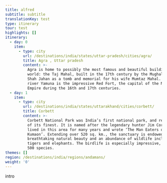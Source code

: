 ```yaml
---
title: alfred
subtitle: subtitle
translationKey: test
type: itinerary
tour: test
highlights: []
itinerary:
  - day: 0
    item:
      - type: city
        url: /destinations/india/states/uttar-pradesh/cities/agra/
        title: Agra , Uttar pradesh
        content: >-
          Agra is home to possibly the most famous and beautiful building in the
          world: the Taj Mahal, built in the 17th century by the Mughal emperor
          Shah Jahan as a tomb and memorial for his wife Mumtaz Mahal. Along the
          river Yamuna is the impressive Red Fort, the capital of the Mughal
          Empire during the 16th and 17th centuries.
  - day: 1
    item:
      - type: city
        url: /destinations/india/states/uttarakhand/cities/corbett/
        title: Corbett
        content: >-
          Corbett National Park was India’s first national park, and remains one
          of its finest. It is named after the legendary hunter Jim Corbett, who
          lived in this area for many years and wrote ‘The Man Eaters of
          Kumaon’. Extending over 520 sq. km., the sanctuary is endowed with
          breathtaking natural beauty and an abundance of wildlife including
          tigers and elephants. The birdlife is especially impressive, with over
          500 species.
themes: []
region: /destinations/india/regions/andamans/
weight: '0'
---
```

intro

